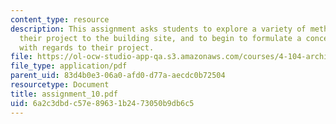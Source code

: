 ```yaml
---
content_type: resource
description: This assignment asks students to explore a variety of methods for relating
  their project to the building site, and to begin to formulate a conceptual attitude
  with regards to their project.
file: https://ol-ocw-studio-app-qa.s3.amazonaws.com/courses/4-104-architecture-studio-intentions-spring-2005/6a2c3dbdc57e89631b2473050b9db6c5_assignment_10.pdf
file_type: application/pdf
parent_uid: 83d4b0e3-06a0-afd0-d77a-aecdc0b72504
resourcetype: Document
title: assignment_10.pdf
uid: 6a2c3dbd-c57e-8963-1b24-73050b9db6c5
---
```

